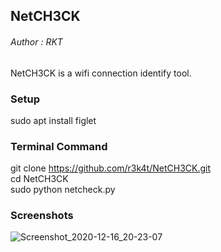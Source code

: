 
<h2>NetCH3CK</h2>

<h6>Author : RKT </h6>


NetCH3CK is a wifi connection identify tool.


### Setup ###


sudo apt install figlet


### Terminal Command ###


git clone https://github.com/r3k4t/NetCH3CK.git
<br>
cd NetCH3CK
<br>
sudo python netcheck.py


### Screenshots ###

![Screenshot_2020-12-16_20-23-07](https://user-images.githubusercontent.com/69615463/102365505-a300e800-3fdd-11eb-914d-78ed5975fe25.png)



